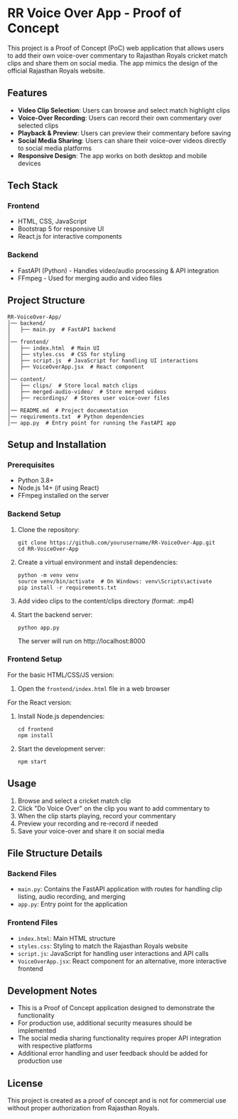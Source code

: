 # RR Voice Over App - Proof of Concept

This project is a Proof of Concept (PoC) web application that allows users to add their own voice-over commentary to Rajasthan Royals cricket match clips and share them on social media. The app mimics the design of the official Rajasthan Royals website.

## Features

- **Video Clip Selection**: Users can browse and select match highlight clips
- **Voice-Over Recording**: Users can record their own commentary over selected clips
- **Playback & Preview**: Users can preview their commentary before saving
- **Social Media Sharing**: Users can share their voice-over videos directly to social media platforms
- **Responsive Design**: The app works on both desktop and mobile devices

## Tech Stack

### Frontend

- HTML, CSS, JavaScript
- Bootstrap 5 for responsive UI
- React.js for interactive components

### Backend

- FastAPI (Python) - Handles video/audio processing & API integration
- FFmpeg - Used for merging audio and video files

## Project Structure

```
RR-VoiceOver-App/
│── backend/
│   ├── main.py  # FastAPI backend
│
│── frontend/
│   ├── index.html  # Main UI
│   ├── styles.css  # CSS for styling
│   ├── script.js  # JavaScript for handling UI interactions
│   ├── VoiceOverApp.jsx  # React component
│
│── content/
│   ├── clips/  # Store local match clips
│   ├── merged-audio-video/  # Store merged videos
│   ├── recordings/  # Stores user voice-over files
│
│── README.md  # Project documentation
│── requirements.txt  # Python dependencies
│── app.py  # Entry point for running the FastAPI app
```

## Setup and Installation

### Prerequisites

- Python 3.8+
- Node.js 14+ (if using React)
- FFmpeg installed on the server

### Backend Setup

1. Clone the repository:

   ```
   git clone https://github.com/yourusername/RR-VoiceOver-App.git
   cd RR-VoiceOver-App
   ```

2. Create a virtual environment and install dependencies:

   ```
   python -m venv venv
   source venv/bin/activate  # On Windows: venv\Scripts\activate
   pip install -r requirements.txt
   ```

3. Add video clips to the content/clips directory (format: .mp4)

4. Start the backend server:
   ```
   python app.py
   ```
   The server will run on http://localhost:8000

### Frontend Setup

For the basic HTML/CSS/JS version:

1. Open the `frontend/index.html` file in a web browser

For the React version:

1. Install Node.js dependencies:

   ```
   cd frontend
   npm install
   ```

2. Start the development server:
   ```
   npm start
   ```

## Usage

1. Browse and select a cricket match clip
2. Click "Do Voice Over" on the clip you want to add commentary to
3. When the clip starts playing, record your commentary
4. Preview your recording and re-record if needed
5. Save your voice-over and share it on social media

## File Structure Details

### Backend Files

- `main.py`: Contains the FastAPI application with routes for handling clip listing, audio recording, and merging
- `app.py`: Entry point for the application

### Frontend Files

- `index.html`: Main HTML structure
- `styles.css`: Styling to match the Rajasthan Royals website
- `script.js`: JavaScript for handling user interactions and API calls
- `VoiceOverApp.jsx`: React component for an alternative, more interactive frontend

## Development Notes

- This is a Proof of Concept application designed to demonstrate the functionality
- For production use, additional security measures should be implemented
- The social media sharing functionality requires proper API integration with respective platforms
- Additional error handling and user feedback should be added for production use

## License

This project is created as a proof of concept and is not for commercial use without proper authorization from Rajasthan Royals.
